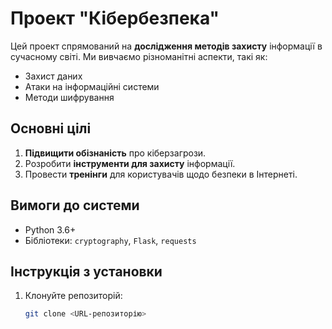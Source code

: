 # Проект "Кібербезпека"

Цей проект спрямований на **дослідження методів захисту** інформації в сучасному світі. Ми вивчаємо різноманітні аспекти, такі як:

- Захист даних
- Атаки на інформаційні системи
- Методи шифрування

## Основні цілі

1. **Підвищити обізнаність** про кіберзагрози.
2. Розробити **інструменти для захисту** інформації.
3. Провести **тренінги** для користувачів щодо безпеки в Інтернеті.

## Вимоги до системи

- Python 3.6+
- Бібліотеки: `cryptography`, `Flask`, `requests`

## Інструкція з установки

1. Клонуйте репозиторій:
   ```bash
   git clone <URL-репозиторію>
